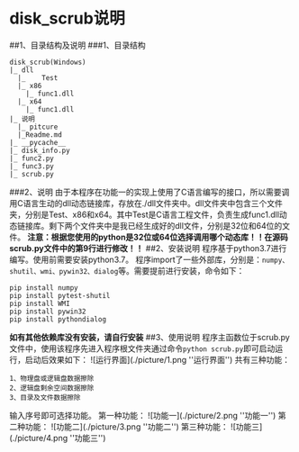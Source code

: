 # disk_scrub说明
##1、目录结构及说明
###1、目录结构
```
disk_scrub(Windows)
|_ dll
  |_	Test
  |_ x86
    |_ func1.dll
  |_ x64
    |_ func1.dll
|_ 说明
  |_ pitcure
  |_Readme.md
|_ __pycache__
|_ disk_info.py
|_ func2.py
|_ func3.py
|_ scrub.py
```
###2、说明
由于本程序在功能一的实现上使用了C语言编写的接口，所以需要调用C语言生动的dll动态链接库，存放在./dll文件夹中。dll文件夹中包含三个文件夹，分别是Test、x86和x64。其中Test是C语言工程文件，负责生成func1.dll动态链接库。剩下两个文件夹中是我已经生成好的dll文件，分别是32位和64位的文件。
**注意：根据您使用的python是32位或64位选择调用哪个动态库！！在源码scrub.py文件中的第9行进行修改！！**
##2、安装说明
程序基于python3.7进行编写。使用前需要安装python3.7。
程序import了一些外部库，分别是：`numpy、shutil、wmi、pywin32、dialog`等。需要提前进行安装，命令如下：
```
pip install numpy
pip install pytest-shutil
pip install WMI
pip install pywin32
pip install pythondialog
```
**如有其他依赖库没有安装，请自行安装**
##3、使用说明
程序主函数位于scrub.py文件中，使用该程序先进入程序根文件夹通过命令`python scrub.py`即可启动运行，启动后效果如下：
![运行界面](./picture/1.png ''运行界面'')
共有三种功能：
```
1、物理盘或逻辑盘数据擦除
2、逻辑盘剩余空间数据擦除
3、目录及文件数据擦除
```
输入序号即可选择功能。
第一种功能：
![功能一](./picture/2.png ''功能一'')
第二种功能：
![功能二](./picture/3.png ''功能二'')
第三种功能：
![功能三](./picture/4.png ''功能三'')
